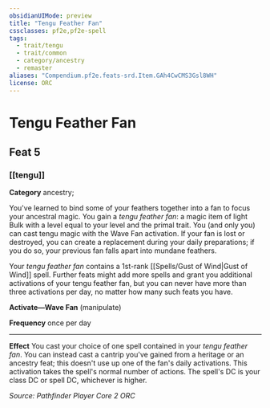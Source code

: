 ```yaml
---
obsidianUIMode: preview
title: "Tengu Feather Fan"
cssclasses: pf2e,pf2e-spell
tags:
  - trait/tengu
  - trait/common
  - category/ancestry
  - remaster
aliases: "Compendium.pf2e.feats-srd.Item.GAh4CwCMS3Gsl8WH"
license: ORC
---
```

# Tengu Feather Fan
## Feat 5
### [[tengu]]

**Category** ancestry; 




You've learned to bind some of your feathers together into a fan to focus your ancestral magic. You gain a _tengu feather fan_: a magic item of light Bulk with a level equal to your level and the primal trait. You (and only you) can cast tengu magic with the Wave Fan activation. If your fan is lost or destroyed, you can create a replacement during your daily preparations; if you do so, your previous fan falls apart into mundane feathers.

Your _tengu feather fan_ contains a 1st-rank [[Spells/Gust of Wind|Gust of Wind]] spell. Further feats might add more spells and grant you additional activations of your tengu feather fan, but you can never have more than three activations per day, no matter how many such feats you have.

**Activate—Wave Fan** (manipulate)

**Frequency** once per day

* * *

**Effect** You cast your choice of one spell contained in your _tengu feather fan_. You can instead cast a cantrip you've gained from a heritage or an ancestry feat; this doesn't use up one of the fan's daily activations. This activation takes the spell's normal number of actions. The spell's DC is your class DC or spell DC, whichever is higher.

*Source: Pathfinder Player Core 2*
*ORC*